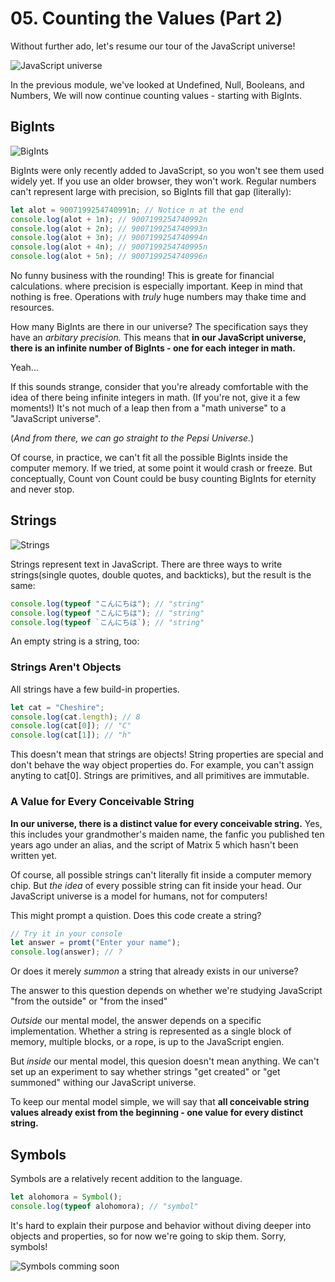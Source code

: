 # 05. Counting the Values (Part 2)

Without further ado, let's resume our tour of the JavaScript universe!

![JavaScript universe](https://ci6.googleusercontent.com/proxy/9i-0lFOHGYuszByBOXzyB4fdb1NJTpjQ4wZuWBe8jMg6RpOBz-K4SyiigEGmZhGSIncy2biFTOL0XuFTOXImXxzln4AkWNvdD2MyV1I0W5VfxD1iwGQmPUD5TEanWZsznXioMSVVg9CVAh-hb_1gu_DyT1qi-BUjULhZSRQl2voff8mpaIof_mn2=s0-d-e1-ft#https://res.cloudinary.com/dg3gyk0gu/image/upload/v1581381920/just-javascript-email-images/jj04/celestialspheres-v2.png)

In the previous module, we've looked at Undefined, Null, Booleans, and Numbers, We will now continue counting values - starting with BigInts.

## BigInts

![BigInts](https://ci3.googleusercontent.com/proxy/Y1UUkcUUgw57E2ckDmVckPvU9KNSHUYNOHaooia2Qpf6mxFSfrWYBcQmUjz7NcQZ7_gs7KB_nNxHVqgASj1ve9Cy_x2CFEXLplfnJBCwM_7x-75xZfxRb-Q7NyLhTSV7UzcS09e2SK8k3Tgt1yu6Ys1NqvyuYDkiO9OOn9BhtIgn=s0-d-e1-ft#https://res.cloudinary.com/dg3gyk0gu/image/upload/v1580773481/just-javascript-email-images/jj05/bigints-v2.png)

BigInts were only recently added to JavaScript, so you won't see them used widely yet. If you use an older browser, they won't work. Regular numbers can't represent large with precision, so BigInts fill that gap (literally):

```js
let alot = 9007199254740991n; // Notice n at the end
console.log(alot + 1n); // 9007199254740992n
console.log(alot + 2n); // 9007199254740993n
console.log(alot + 3n); // 9007199254740994n
console.log(alot + 4n); // 9007199254740995n
console.log(alot + 5n); // 9007199254740996n
```

No funny business with the rounding! This is greate for financial calculations. where precision is especially important. Keep in mind that nothing is free. Operations with _truly_ huge numbers may thake time and resources.

How many BigInts are there in our universe? The specification says they have an _arbitary precision._ This means that **in our JavaScript universe, there is an infinite number of BigInts - one for each integer in math.**

Yeah...

If this sounds strange, consider that you're already comfortable with the idea of there being infinite integers in math. (If you're not, give it a few moments!) It's not much of a leap then from a "math universe" to a "JavaScript universe".

(_And from there, we can go straight to the Pepsi Universe._)

Of course, in practice, we can't fit all the possible BigInts inside the computer memory. If we tried, at some point it would crash or freeze. But conceptually, Count von Count could be busy counting BigInts for eternity and never stop.

## Strings

![Strings](https://ci4.googleusercontent.com/proxy/wapvr31gaBv6zdKGsf_B5PTW9VBS5lXYDcXz5FfPr1PYZvN5adg8Uvow_HJoMXF929RH8LJLSv3eb2WM1mMEXpRsUKcQFKAGLej0XNUHUq2ElcSQ0msQwyGVpY9R_Xsawa8tJnlI3tItMFp65E9XOnXtPj-1L-IeZA3bVJown9r1=s0-d-e1-ft#https://res.cloudinary.com/dg3gyk0gu/image/upload/v1580773483/just-javascript-email-images/jj05/strings-v2.png)

Strings represent text in JavaScript. There are three ways to write strings(single quotes, double quotes, and backticks), but the result is the same:

```js
console.log(typeof "こんにちは"); // "string"
console.log(typeof "こんにちは"); // "string"
console.log(typeof `こんにちは`); // "string"
```

An empty string is a string, too:

### Strings Aren't Objects

All strings have a few build-in properties.

```js
let cat = "Cheshire";
console.log(cat.length); // 8
console.log(cat[0]); // "C"
console.log(cat[1]); // "h"
```

This doesn't mean that strings are objects! String properties are special and don't behave the way object properties do. For example, you can't assign anyting to cat[0]. Strings are primitives, and all primitives are immutable.

### A Value for Every Conceivable String

**In our universe, there is a distinct value for every conceivable string.** Yes, this includes your grandmother's maiden name, the fanfic you published ten years ago under an alias, and the script of Matrix 5 which hasn't been written yet.

Of course, all possible strings can't literally fit inside a computer memory chip. But _the idea_ of every possible string can fit inside your head. Our JavaScript universe is a model for humans, not for computers!

This might prompt a quistion. Does this code create a string?

```js
// Try it in your console
let answer = promt("Enter your name");
console.log(answer); // ?
```

Or does it merely _summon_ a string that already exists in our universe?

The answer to this question depends on whether we're studying JavaScript "from the outside" or "from the insed"

_Outside_ our mental model, the answer depends on a specific implementation. Whether a string is represented as a single block of memory, multiple blocks, or a rope, is up to the JavaScript engien.

But _inside_ our mental model, this quesion doesn't mean anything. We can't set up an experiment to say whether strings "get created" or "get summoned" withing our JavaScript universe.

To keep our mental model simple, we will say that **all conceivable string values already exist from the beginning - one value for every distinct string.**

## Symbols

Symbols are a relatively recent addition to the language.

```js
let alohomora = Symbol();
console.log(typeof alohomora); // "symbol"
```

It's hard to explain their purpose and behavior without diving deeper into objects and properties, so for now we're going to skip them. Sorry, symbols!

![Symbols comming soon](https://ci5.googleusercontent.com/proxy/z4Tv8hWnbgdm8IAdrbhU4F7BP_AXzPmoobjwH4Ifjqj5kA_sog_YH9PtTrBmmtm1NOSLHHhxJooH4HFCzI7DCuo6mEGt1lOWqaHLR71CZMtsykt3D5jC5s41RBGi_E3YCmxG9613LT0jJGedVIltPuh8Xi-yxYhDFtYeRWbGHkbP7rgzNA=s0-d-e1-ft#https://res.cloudinary.com/dg3gyk0gu/image/upload/v1580435620/just-javascript-email-images/jj04/sym-comingsoon.png)
